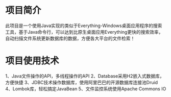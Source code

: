 # 项目简介
此项目是一个使用Java实现的类似于Everything-Windows桌面应用程序的搜索工具，基于Java命令行，可以达到比原生桌面应用Everything更快的搜索效率，自动扫描文件系统更新数据库的数据，方便各大平台的文件检索！

# 项目使用技术
1、Java文件操作的API，多线程操作的API
2、Database采用H2嵌入式数据库，方便快捷
3、JDBC技术操作数据库，使用阿里巴巴的开源数据库连接池Druid
4、Lombok库，轻松搞定JavaBean
5、文件监控系统使用Apache Commons IO
